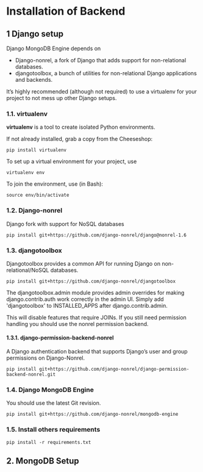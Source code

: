 # Installation of Backend

## 1 Django setup

Django MongoDB Engine depends on

* Django-nonrel, a fork of Django that adds support for non-relational databases.
* djangotoolbox, a bunch of utilities for non-relational Django applications and backends.

It’s highly recommended (although not required) to use a virtualenv for your project to not mess up other Django setups.

### 1.1. virtualenv

**virtualenv** is a tool to create isolated Python environments.

If not already installed, grab a copy from the Cheeseshop:

```
pip install virtualenv
```

To set up a virtual environment for your project, use

```
virtualenv env
```

To join the environment, use (in Bash):

```
source env/bin/activate
```

### 1.2. Django-nonrel

Django fork with support for NoSQL databases

```
pip install git+https://github.com/django-nonrel/django@nonrel-1.6
```

### 1.3. djangotoolbox



Djangotoolbox provides a common API for running Django on non-relational/NoSQL databases.

```
pip install git+https://github.com/django-nonrel/djangotoolbox
```

The djangotoolbox.admin module provides admin overrides for making django.contrib.auth work correctly in the admin UI. Simply add 'djangotoolbox' to INSTALLED_APPS after django.contrib.admin.

This will disable features that require JOINs. If you still need permission handling you should use the nonrel permission backend.

#### 1.3.1. django-permission-backend-nonrel

A Django authentication backend that supports Django’s user and group permissions on Django-Nonrel.

```
pip install git+https://github.com/django-nonrel/django-permission-backend-nonrel.git
```

### 1.4. Django MongoDB Engine

You should use the latest Git revision.

```
pip install git+https://github.com/django-nonrel/mongodb-engine
```

### 1.5. Install others requirements
```
pip install -r requirements.txt
```

## 2. MongoDB Setup
